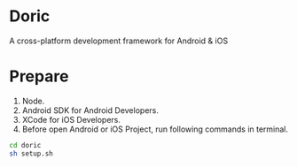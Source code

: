 # Doric
A cross-platform development framework for Android &amp; iOS

# Prepare
1. Node.
1. Android SDK for Android Developers.
1. XCode for iOS Developers.
1. Before open Android or iOS Project, run following commands in terminal.

```bash
cd doric
sh setup.sh
```
